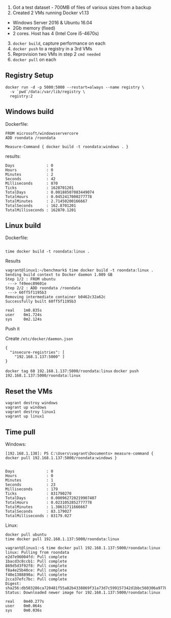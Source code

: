 
1. Got a test dataset - 700MB of files of various sizes from a backup
2. Created 2 VMs running Docker v1.13
 - Windows Server 2016 & Ubuntu 16.04
 - 2Gb memory (fixed)
 - 2 cores. Host has 4 (Intel Core i5-4670s)
3. `docker build`, capture performance on each
4. `docker push` to a registry in a 3rd VMs
5. Reprovision two VMs in step 2 `cmd needed`
6. `docker pull` on each


## Registry Setup

```
docker run -d -p 5000:5000 --restart=always --name registry \
  -v `pwd`/data:/var/lib/registry \
  registry:2
```


## Windows build

Dockerfile:
```
FROM microsoft/windowsservercore
ADD roondata /roondata
```


`Measure-Command { docker build -t roondata:windows . }`

results:
```
Days              : 0
Hours             : 0
Minutes           : 2
Seconds           : 42
Milliseconds      : 870
Ticks             : 1628701201
TotalDays         : 0.00188507083449074
TotalHours        : 0.0452417000277778
TotalMinutes      : 2.71450200166667
TotalSeconds      : 162.8701201
TotalMilliseconds : 162870.1201
```

## Linux build

Dockerfile:
```

```


`time docker build -t roondata:linux .`


Results
```
vagrant@linux1:~/benchmark$ time docker build -t roondata:linux .
Sending build context to Docker daemon 1.009 GB
Step 1/2 : FROM ubuntu
 ---> f49eec89601e
Step 2/2 : ADD roondata /roondata
 ---> 60ff5f1195b3
Removing intermediate container b0462c32a62c
Successfully built 60ff5f1195b3

real    1m0.835s
user    0m1.724s
sys     0m2.124s
```

Push it

Create `/etc/docker/daemon.json`

```
{
  "insecure-registries": [
    "192.168.1.137:5000" ]
}
```

`docker tag 60 192.168.1.137:5000/roondata:linux`
`docker push 192.168.1.137:5000/roondata:linux`

## Reset the VMs
```
vagrant destroy windows
vagrant up windows
vagrant destroy linux1
vagrant up linux1
```



## Time pull


Windows: 
```
[192.168.1.138]: PS C:\Users\vagrant\Documents> measure-command { docker pull 192.168.1.137:5000/roondata:windows }


Days              : 0
Hours             : 0
Minutes           : 1
Seconds           : 23
Milliseconds      : 179
Ticks             : 831790270
TotalDays         : 0.000962720219907407
TotalHours        : 0.0231052852777778
TotalMinutes      : 1.38631711666667
TotalSeconds      : 83.179027
TotalMilliseconds : 83179.027
```

Linux:
```
docker pull ubuntu
time docker pull 192.168.1.137:5000/roondata:linux
```

```
vagrant@linux1:~$ time docker pull 192.168.1.137:5000/roondata:linux
linux: Pulling from roondata
e2d7e96004fd: Pull complete
1bacd3c8ccb1: Pull complete
869d5d3f92f8: Pull complete
f8a4e25b40ce: Pull complete
f40e1388890a: Pull complete
2cca37efc7bc: Pull complete
Digest: sha256:db503286ca720481f55a82b4338869f31a73d7c599157342d1bbc560306a9778
Status: Downloaded newer image for 192.168.1.137:5000/roondata:linux

real    0m40.277s
user    0m0.064s
sys     0m0.036s
```
